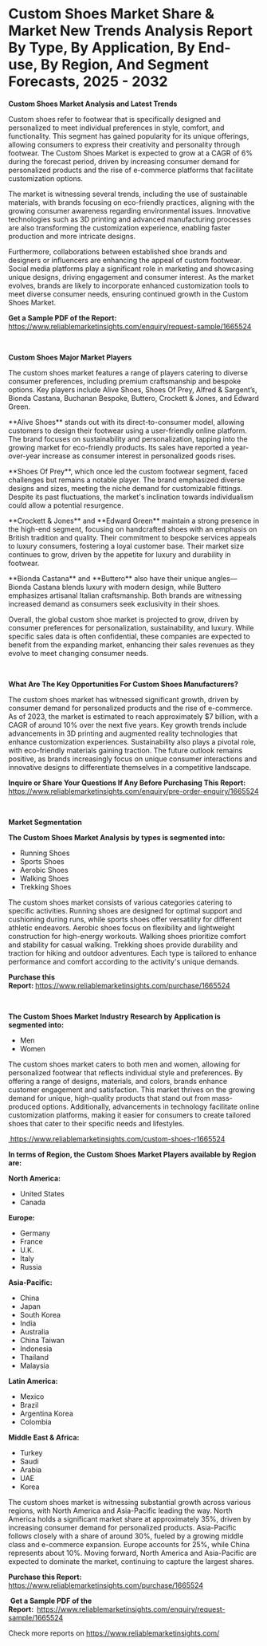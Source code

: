 <p><h1>Custom Shoes Market Share & Market New Trends Analysis Report By Type, By Application, By End-use, By Region, And Segment Forecasts, 2025 - 2032</h1></p><p><strong>Custom Shoes Market Analysis and Latest Trends</strong></p>
<p><p>Custom shoes refer to footwear that is specifically designed and personalized to meet individual preferences in style, comfort, and functionality. This segment has gained popularity for its unique offerings, allowing consumers to express their creativity and personality through footwear. The Custom Shoes Market is expected to grow at a CAGR of 6% during the forecast period, driven by increasing consumer demand for personalized products and the rise of e-commerce platforms that facilitate customization options.</p><p>The market is witnessing several trends, including the use of sustainable materials, with brands focusing on eco-friendly practices, aligning with the growing consumer awareness regarding environmental issues. Innovative technologies such as 3D printing and advanced manufacturing processes are also transforming the customization experience, enabling faster production and more intricate designs.</p><p>Furthermore, collaborations between established shoe brands and designers or influencers are enhancing the appeal of custom footwear. Social media platforms play a significant role in marketing and showcasing unique designs, driving engagement and consumer interest. As the market evolves, brands are likely to incorporate enhanced customization tools to meet diverse consumer needs, ensuring continued growth in the Custom Shoes Market.</p></p>
<p><strong>Get a Sample PDF of the Report:&nbsp;</strong> <a href="https://www.reliablemarketinsights.com/enquiry/request-sample/1665524?utm_campaign=2102&utm_medium=2&utm_source=Github&utm_content=ia&utm_term=04042025&utm_id=custom-shoes">https://www.reliablemarketinsights.com/enquiry/request-sample/1665524</a></p>
<p>&nbsp;</p>
<p><strong>Custom Shoes Major Market Players</strong></p>
<p><p>The custom shoes market features a range of players catering to diverse consumer preferences, including premium craftsmanship and bespoke options. Key players include Alive Shoes, Shoes Of Prey, Alfred & Sargent’s, Bionda Castana, Buchanan Bespoke, Buttero, Crockett & Jones, and Edward Green.</p><p>**Alive Shoes** stands out with its direct-to-consumer model, allowing customers to design their footwear using a user-friendly online platform. The brand focuses on sustainability and personalization, tapping into the growing market for eco-friendly products. Its sales have reported a year-over-year increase as consumer interest in personalized goods rises.</p><p>**Shoes Of Prey**, which once led the custom footwear segment, faced challenges but remains a notable player. The brand emphasized diverse designs and sizes, meeting the niche demand for customizable fittings. Despite its past fluctuations, the market's inclination towards individualism could allow a potential resurgence.</p><p>**Crockett & Jones** and **Edward Green** maintain a strong presence in the high-end segment, focusing on handcrafted shoes with an emphasis on British tradition and quality. Their commitment to bespoke services appeals to luxury consumers, fostering a loyal customer base. Their market size continues to grow, driven by the appetite for luxury and durability in footwear.</p><p>**Bionda Castana** and **Buttero** also have their unique angles—Bionda Castana blends luxury with modern design, while Buttero emphasizes artisanal Italian craftsmanship. Both brands are witnessing increased demand as consumers seek exclusivity in their shoes.</p><p>Overall, the global custom shoe market is projected to grow, driven by consumer preferences for personalization, sustainability, and luxury. While specific sales data is often confidential, these companies are expected to benefit from the expanding market, enhancing their sales revenues as they evolve to meet changing consumer needs.</p></p>
<p>&nbsp;</p>
<p><strong>What Are The Key Opportunities For Custom Shoes Manufacturers?</strong></p>
<p><p>The custom shoes market has witnessed significant growth, driven by consumer demand for personalized products and the rise of e-commerce. As of 2023, the market is estimated to reach approximately $7 billion, with a CAGR of around 10% over the next five years. Key growth trends include advancements in 3D printing and augmented reality technologies that enhance customization experiences. Sustainability also plays a pivotal role, with eco-friendly materials gaining traction. The future outlook remains positive, as brands increasingly focus on unique consumer interactions and innovative designs to differentiate themselves in a competitive landscape.</p></p>
<p><strong>Inquire or Share Your Questions If Any Before Purchasing This Report:</strong> <a href="https://www.reliablemarketinsights.com/enquiry/pre-order-enquiry/1665524?utm_campaign=2102&utm_medium=2&utm_source=Github&utm_content=ia&utm_term=04042025&utm_id=custom-shoes">https://www.reliablemarketinsights.com/enquiry/pre-order-enquiry/1665524</a></p>
<p>&nbsp;</p>
<p><strong>Market Segmentation</strong></p>
<p><strong>The Custom Shoes Market Analysis by types is segmented into:</strong></p>
<p><ul><li>Running Shoes</li><li>Sports Shoes</li><li>Aerobic Shoes</li><li>Walking Shoes</li><li>Trekking Shoes</li></ul></p>
<p><p>The custom shoes market consists of various categories catering to specific activities. Running shoes are designed for optimal support and cushioning during runs, while sports shoes offer versatility for different athletic endeavors. Aerobic shoes focus on flexibility and lightweight construction for high-energy workouts. Walking shoes prioritize comfort and stability for casual walking. Trekking shoes provide durability and traction for hiking and outdoor adventures. Each type is tailored to enhance performance and comfort according to the activity's unique demands.</p></p>
<p><strong>Purchase this Report:&nbsp;</strong><a href="https://www.reliablemarketinsights.com/purchase/1665524?utm_campaign=2102&utm_medium=2&utm_source=Github&utm_content=ia&utm_term=04042025&utm_id=custom-shoes">https://www.reliablemarketinsights.com/purchase/1665524</a></p>
<p>&nbsp;</p>
<p><strong>The Custom Shoes Market Industry Research by Application is segmented into:</strong></p>
<p><ul><li>Men</li><li>Women</li></ul></p>
<p><p>The custom shoes market caters to both men and women, allowing for personalized footwear that reflects individual style and preferences. By offering a range of designs, materials, and colors, brands enhance customer engagement and satisfaction. This market thrives on the growing demand for unique, high-quality products that stand out from mass-produced options. Additionally, advancements in technology facilitate online customization platforms, making it easier for consumers to create tailored shoes that cater to their specific needs and lifestyles.</p></p>
<p><a href="https://www.reliablemarketinsights.com/custom-shoes-r1665524?utm_campaign=2102&utm_medium=2&utm_source=Github&utm_content=ia&utm_term=04042025&utm_id=custom-shoes">&nbsp;https://www.reliablemarketinsights.com/custom-shoes-r1665524</a></p>
<p><strong>In terms of Region, the Custom Shoes Market Players available by Region are:</strong></p>
<p>
    <p> <strong> North America: </strong>
        <ul>
            <li>United States</li>
            <li>Canada</li>
        </ul>
        </p> 
    <p> <strong> Europe: </strong>
        <ul>
            <li>Germany</li>
            <li>France</li>
            <li>U.K.</li>
            <li>Italy</li>
            <li>Russia</li>
        </ul>
        </p> 
    <p> <strong> Asia-Pacific: </strong>
        <ul>
            <li>China</li>
            <li>Japan</li>
            <li>South Korea</li>
            <li>India</li>
            <li>Australia</li>
            <li>China Taiwan</li>
            <li>Indonesia</li>
            <li>Thailand</li>
            <li>Malaysia</li>
        </ul>
        </p> 
    <p> <strong> Latin America: </strong>
        <ul>
            <li>Mexico</li>
            <li>Brazil</li>
            <li>Argentina Korea</li>
            <li>Colombia</li>
        </ul>
        </p> 
    <p> <strong> Middle East & Africa: </strong>
        <ul>
            <li>Turkey</li>
            <li>Saudi</li>
            <li>Arabia</li>
            <li>UAE</li>
            <li>Korea</li>
        </ul>
    </p>
    </p>
<p><p>The custom shoes market is witnessing substantial growth across various regions, with North America and Asia-Pacific leading the way. North America holds a significant market share at approximately 35%, driven by increasing consumer demand for personalized products. Asia-Pacific follows closely with a share of around 30%, fueled by a growing middle class and e-commerce expansion. Europe accounts for 25%, while China represents about 10%. Moving forward, North America and Asia-Pacific are expected to dominate the market, continuing to capture the largest shares.</p></p>
<p><strong>Purchase this Report: </strong><a href="https://www.reliablemarketinsights.com/purchase/1665524?utm_campaign=2102&utm_medium=2&utm_source=Github&utm_content=ia&utm_term=04042025&utm_id=custom-shoes">https://www.reliablemarketinsights.com/purchase/1665524</a></p>
<p>&nbsp;<strong>Get a Sample PDF of the Report:&nbsp;&nbsp;</strong><a href="https://www.reliablemarketinsights.com/enquiry/request-sample/1665524?utm_campaign=2102&utm_medium=2&utm_source=Github&utm_content=ia&utm_term=04042025&utm_id=custom-shoes">https://www.reliablemarketinsights.com/enquiry/request-sample/1665524</a></p>
<p><strong></strong></p>
<p>Check more reports on <a href="https://www.reliablemarketinsights.com/?utm_campaign=2102&utm_medium=2&utm_source=Github&utm_content=ia&utm_term=04042025&utm_id=custom-shoes">https://www.reliablemarketinsights.com/</a></p>